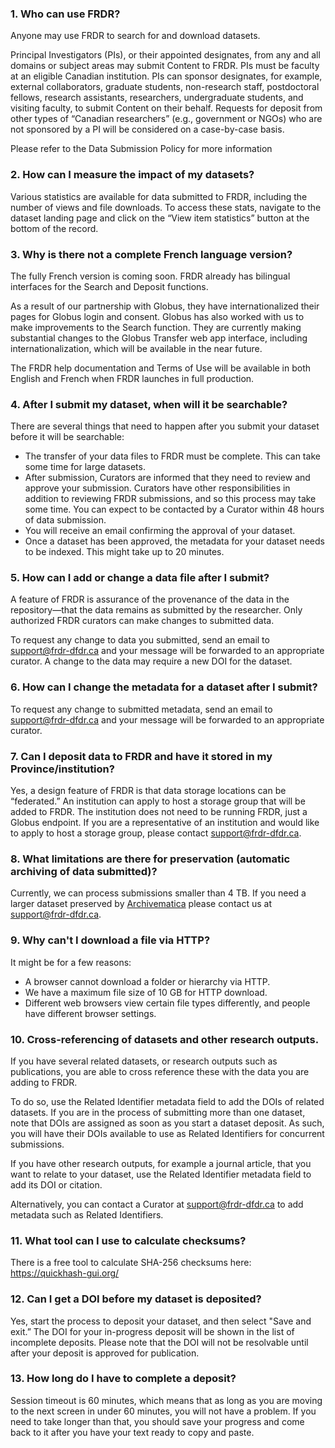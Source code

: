 ### 1. Who can use FRDR?
Anyone may use FRDR to search for and download datasets.

Principal Investigators (PIs), or their appointed designates, from any and all domains or subject areas may submit Content to FRDR. PIs must be faculty at an eligible Canadian institution. PIs can sponsor designates, for example, external collaborators, graduate students, non-research staff, postdoctoral fellows, research assistants, researchers, undergraduate students, and visiting faculty, to submit Content on their behalf. Requests for deposit from other types of “Canadian researchers” (e.g., government or NGOs) who are not sponsored by a PI will be considered on a case-by-case basis.

Please refer to the Data Submission Policy for more information

### 2. How can I measure the impact of my datasets?
Various statistics are available for data submitted to FRDR, including the number of views and file downloads. To access these stats, navigate to the dataset landing page and click on the “View item statistics” button at the bottom of the record.

### 3. Why is there not a complete French language version?
The fully French version is coming soon.
FRDR already has bilingual interfaces for the Search and Deposit functions.

As a result of our partnership with Globus, they have internationalized their pages for Globus login and consent. Globus has also worked with us to make improvements to the Search function. They are currently making substantial changes to the Globus Transfer web app interface, including internationalization, which will be available in the near future. 

The FRDR help documentation and Terms of Use will be available in both English and French when FRDR launches in full production. 

### 4. After I submit my dataset, when will it be searchable?
There are several things that need to happen after you submit your dataset before it will be searchable:

* The transfer of your data files to FRDR must be complete. This can take some time for large datasets.
* After submission, Curators are informed that they need to review and approve your submission. Curators have other responsibilities in addition to reviewing FRDR submissions, and so this process may take some time. You can expect to be contacted by a Curator within 48 hours of data submission.
* You will receive an email confirming the approval of your dataset.
* Once a dataset has been approved, the metadata for your dataset needs to be indexed. This might take up to 20 minutes.

### 5. How can I add or change a data file after I submit?
A feature of FRDR is assurance of the provenance of the data in the repository—that the data remains as submitted by the researcher. Only authorized FRDR curators can make changes to submitted data.

To request any change to data you submitted, send an email to [support@frdr-dfdr.ca](mailto:support@frdr-dfdr.ca) and your message will be forwarded to an appropriate curator. A change to the data may require a new DOI for the dataset.

### 6. How can I change the metadata for a dataset after I submit?
To request any change to submitted metadata, send an email to [support@frdr-dfdr.ca](mailto:support@frdr-dfdr.ca) and your message will be forwarded to an appropriate curator.

### 7. Can I deposit data to FRDR and have it stored in my Province/institution?
Yes, a design feature of FRDR is that data storage locations can be “federated.” An institution can apply to host a storage group that will be added to FRDR. The institution does not need to be running FRDR, just a Globus endpoint. If you are a representative of an institution and would like to apply to host a storage group, please contact [support@frdr-dfdr.ca](mailto:support@frdr-dfdr.ca).

### 8. What limitations are there for preservation (automatic archiving of data submitted)?
Currently, we can process submissions smaller than 4 TB. If you need a larger dataset preserved by [Archivematica](https://www.archivematica.org/en/) please contact us at [support@frdr-dfdr.ca](mailto:support@frdr-dfdr.ca).

### 9. Why can't I download a file via HTTP?
It might be for a few reasons:
* A browser cannot download a folder or hierarchy via HTTP.
* We have a maximum file size of 10 GB for HTTP download.
* Different web browsers view certain file types differently, and people have different browser settings.

### 10. Cross-referencing of datasets and other research outputs.
If you have several related datasets, or research outputs such as publications, you are able to cross reference these with the data you are adding to FRDR. 

To do so, use the Related Identifier metadata field to add the DOIs of related datasets. If you are in the process of submitting more than one dataset, note that DOIs are assigned as soon as you start a dataset deposit. As such, you will have their DOIs available to use as Related Identifiers for concurrent submissions.

If you have other research outputs, for example a journal article, that you want to relate to your dataset, use the Related Identifier metadata field to add its DOI or citation. 

Alternatively, you can contact a Curator at [support@frdr-dfdr.ca](mailto:support@frdr-dfdr.ca) to add metadata such as  Related Identifiers.

### 11. What tool can I use to calculate checksums?
There is a free tool to calculate SHA-256 checksums here: https://quickhash-gui.org/

### 12. Can I get a DOI before my dataset is deposited?
Yes, start the process to deposit your dataset, and then select "Save and exit.” The DOI for your in-progress deposit will be shown in the list of incomplete deposits. Please note that the DOI will not be resolvable until after your deposit is approved for publication.

### 13. How long do I have to complete a deposit?
Session timeout is 60 minutes, which means that as long as you are moving to the next screen in under 60 minutes, you will not have a problem. If you need to take longer than that, you should save your progress and come back to it after you have your text ready to copy and paste.
